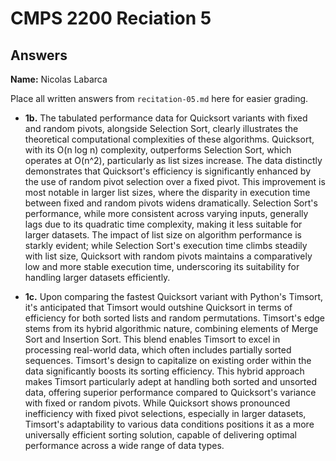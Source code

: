 # CMPS 2200 Reciation 5
## Answers

**Name:** Nicolas Labarca


Place all written answers from `recitation-05.md` here for easier grading.







- **1b.**
The tabulated performance data for Quicksort variants with fixed and random pivots, alongside Selection Sort, clearly illustrates the theoretical computational complexities of these algorithms. Quicksort, with its O(n log n) complexity, outperforms Selection Sort, which operates at O(n^2), particularly as list sizes increase. The data distinctly demonstrates that Quicksort's efficiency is significantly enhanced by the use of random pivot selection over a fixed pivot. This improvement is most notable in larger list sizes, where the disparity in execution time between fixed and random pivots widens dramatically. Selection Sort's performance, while more consistent across varying inputs, generally lags due to its quadratic time complexity, making it less suitable for larger datasets. The impact of list size on algorithm performance is starkly evident; while Selection Sort's execution time climbs steadily with list size, Quicksort with random pivots maintains a comparatively low and more stable execution time, underscoring its suitability for handling larger datasets efficiently.



- **1c.**
Upon comparing the fastest Quicksort variant with Python's Timsort, it's anticipated that Timsort would outshine Quicksort in terms of efficiency for both sorted lists and random permutations. Timsort's edge stems from its hybrid algorithmic nature, combining elements of Merge Sort and Insertion Sort. This blend enables Timsort to excel in processing real-world data, which often includes partially sorted sequences. Timsort's design to capitalize on existing order within the data significantly boosts its sorting efficiency. This hybrid approach makes Timsort particularly adept at handling both sorted and unsorted data, offering superior performance compared to Quicksort's variance with fixed or random pivots. While Quicksort shows pronounced inefficiency with fixed pivot selections, especially in larger datasets, Timsort's adaptability to various data conditions positions it as a more universally efficient sorting solution, capable of delivering optimal performance across a wide range of data types.
